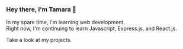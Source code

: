 ### Hey there, I'm Tamara 🦦
In my spare time, I'm learning web development.   
Right now, I'm continuing to learn Javascript, Express.js, and React.js.

Take a look at my projects.
